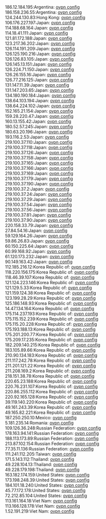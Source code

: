 186.12.184.195:Argentina: [ovpn config](vpn/186_12_184_195.ovpn)  
186.158.236.55:Argentina: [ovpn config](vpn/186_158_236_55.ovpn)  
124.244.130.83:Hong Kong: [ovpn config](vpn/124_244_130_83.ovpn)  
106.176.227.197:Japan: [ovpn config](vpn/106_176_227_197.ovpn)  
114.188.68.164:Japan: [ovpn config](vpn/114_188_68_164.ovpn)  
114.18.41.111:Japan: [ovpn config](vpn/114_18_41_111.ovpn)  
121.81.172.188:Japan: [ovpn config](vpn/121_81_172_188.ovpn)  
123.217.36.202:Japan: [ovpn config](vpn/123_217_36_202.ovpn)  
126.114.191.209:Japan: [ovpn config](vpn/126_114_191_209.ovpn)  
126.125.190.216:Japan: [ovpn config](vpn/126_125_190_216.ovpn)  
126.126.83.105:Japan: [ovpn config](vpn/126_126_83_105.ovpn)  
126.145.13.151:Japan: [ovpn config](vpn/126_145_13_151.ovpn)  
126.224.71.150:Japan: [ovpn config](vpn/126_224_71_150.ovpn)  
126.26.155.16:Japan: [ovpn config](vpn/126_26_155_16.ovpn)  
126.77.216.125:Japan: [ovpn config](vpn/126_77_216_125.ovpn)  
131.147.11.39:Japan: [ovpn config](vpn/131_147_11_39.ovpn)  
131.147.203.65:Japan: [ovpn config](vpn/131_147_203_65.ovpn)  
134.180.190.184:Japan: [ovpn config](vpn/134_180_190_184.ovpn)  
138.64.103.194:Japan: [ovpn config](vpn/138_64_103_194.ovpn)  
138.64.224.102:Japan: [ovpn config](vpn/138_64_224_102.ovpn)  
152.165.21.154:Japan: [ovpn config](vpn/152_165_21_154.ovpn)  
159.28.220.47:Japan: [ovpn config](vpn/159_28_220_47.ovpn)  
160.13.155.42:Japan: [ovpn config](vpn/160_13_155_42.ovpn)  
180.52.57.245:Japan: [ovpn config](vpn/180_52_57_245.ovpn)  
180.63.20.196:Japan: [ovpn config](vpn/180_63_20_196.ovpn)  
193.116.2.53:Japan: [ovpn config](vpn/193_116_2_53.ovpn)  
219.100.37.110:Japan: [ovpn config](vpn/219_100_37_110.ovpn)  
219.100.37.118:Japan: [ovpn config](vpn/219_100_37_118.ovpn)  
219.100.37.126:Japan: [ovpn config](vpn/219_100_37_126.ovpn)  
219.100.37.158:Japan: [ovpn config](vpn/219_100_37_158.ovpn)  
219.100.37.165:Japan: [ovpn config](vpn/219_100_37_165.ovpn)  
219.100.37.166:Japan: [ovpn config](vpn/219_100_37_166.ovpn)  
219.100.37.169:Japan: [ovpn config](vpn/219_100_37_169.ovpn)  
219.100.37.179:Japan: [ovpn config](vpn/219_100_37_179.ovpn)  
219.100.37.190:Japan: [ovpn config](vpn/219_100_37_190.ovpn)  
219.100.37.2:Japan: [ovpn config](vpn/219_100_37_2.ovpn)  
219.100.37.24:Japan: [ovpn config](vpn/219_100_37_24.ovpn)  
219.100.37.29:Japan: [ovpn config](vpn/219_100_37_29.ovpn)  
219.100.37.54:Japan: [ovpn config](vpn/219_100_37_54.ovpn)  
219.100.37.56:Japan: [ovpn config](vpn/219_100_37_56.ovpn)  
219.100.37.81:Japan: [ovpn config](vpn/219_100_37_81.ovpn)  
219.100.37.90:Japan: [ovpn config](vpn/219_100_37_90.ovpn)  
220.158.33.79:Japan: [ovpn config](vpn/220_158_33_79.ovpn)  
27.84.54.16:Japan: [ovpn config](vpn/27_84_54_16.ovpn)  
59.129.164.26:Japan: [ovpn config](vpn/59_129_164_26.ovpn)  
59.86.26.83:Japan: [ovpn config](vpn/59_86_26_83.ovpn)  
60.150.225.64:Japan: [ovpn config](vpn/60_150_225_64.ovpn)  
60.99.168.92:Japan: [ovpn config](vpn/60_99_168_92.ovpn)  
61.120.173.232:Japan: [ovpn config](vpn/61_120_173_232.ovpn)  
90.149.163.42:Japan: [ovpn config](vpn/90_149_163_42.ovpn)  
112.185.216.12:Korea Republic of: [ovpn config](vpn/112_185_216_12.ovpn)  
118.220.156.175:Korea Republic of: [ovpn config](vpn/118_220_156_175.ovpn)  
118.46.39.107:Korea Republic of: [ovpn config](vpn/118_46_39_107.ovpn)  
121.124.223.146:Korea Republic of: [ovpn config](vpn/121_124_223_146.ovpn)  
121.129.5.33:Korea Republic of: [ovpn config](vpn/121_129_5_33.ovpn)  
121.159.124.38:Korea Republic of: [ovpn config](vpn/121_159_124_38.ovpn)  
123.199.28.29:Korea Republic of: [ovpn config](vpn/123_199_28_29.ovpn)  
125.186.148.93:Korea Republic of: [ovpn config](vpn/125_186_148_93.ovpn)  
14.47.134.164:Korea Republic of: [ovpn config](vpn/14_47_134_164.ovpn)  
175.114.237.193:Korea Republic of: [ovpn config](vpn/175_114_237_193.ovpn)  
175.115.152.239:Korea Republic of: [ovpn config](vpn/175_115_152_239.ovpn)  
175.115.20.228:Korea Republic of: [ovpn config](vpn/175_115_20_228.ovpn)  
175.193.188.13:Korea Republic of: [ovpn config](vpn/175_193_188_13.ovpn)  
175.201.200.77:Korea Republic of: [ovpn config](vpn/175_201_200_77.ovpn)  
175.209.17.235:Korea Republic of: [ovpn config](vpn/175_209_17_235.ovpn)  
182.209.140.215:Korea Republic of: [ovpn config](vpn/182_209_140_215.ovpn)  
183.105.89.66:Korea Republic of: [ovpn config](vpn/183_105_89_66.ovpn)  
210.90.134.183:Korea Republic of: [ovpn config](vpn/210_90_134_183.ovpn)  
211.117.242.78:Korea Republic of: [ovpn config](vpn/211_117_242_78.ovpn)  
211.201.121.22:Korea Republic of: [ovpn config](vpn/211_201_121_22.ovpn)  
211.208.169.2:Korea Republic of: [ovpn config](vpn/211_208_169_2.ovpn)  
218.151.38.78:Korea Republic of: [ovpn config](vpn/218_151_38_78.ovpn)  
220.65.23.188:Korea Republic of: [ovpn config](vpn/220_65_23_188.ovpn)  
220.76.231.107:Korea Republic of: [ovpn config](vpn/220_76_231_107.ovpn)  
220.86.255.112:Korea Republic of: [ovpn config](vpn/220_86_255_112.ovpn)  
220.92.165.128:Korea Republic of: [ovpn config](vpn/220_92_165_128.ovpn)  
39.119.140.220:Korea Republic of: [ovpn config](vpn/39_119_140_220.ovpn)  
49.161.243.39:Korea Republic of: [ovpn config](vpn/49_161_243_39.ovpn)  
49.165.82.221:Korea Republic of: [ovpn config](vpn/49_165_82_221.ovpn)  
187.250.250.10:Mexico: [ovpn config](vpn/187_250_250_10.ovpn)  
5.181.235.14:Romania: [ovpn config](vpn/5_181_235_14.ovpn)  
109.126.36.248:Russian Federation: [ovpn config](vpn/109_126_36_248.ovpn)  
178.163.94.141:Russian Federation: [ovpn config](vpn/178_163_94_141.ovpn)  
188.113.173.89:Russian Federation: [ovpn config](vpn/188_113_173_89.ovpn)  
213.87.102.154:Russian Federation: [ovpn config](vpn/213_87_102_154.ovpn)  
77.35.11.136:Russian Federation: [ovpn config](vpn/77_35_11_136.ovpn)  
111.241.112.205:Taiwan: [ovpn config](vpn/111_241_112_205.ovpn)  
171.5.143.112:Thailand: [ovpn config](vpn/171_5_143_112.ovpn)  
49.228.104.13:Thailand: [ovpn config](vpn/49_228_104_13.ovpn)  
49.228.179.198:Thailand: [ovpn config](vpn/49_228_179_198.ovpn)  
163.182.174.159:United States: [ovpn config](vpn/163_182_174_159.ovpn)  
173.198.248.39:United States: [ovpn config](vpn/173_198_248_39.ovpn)  
184.101.18.240:United States: [ovpn config](vpn/184_101_18_240.ovpn)  
45.77.172.178:United States: [ovpn config](vpn/45_77_172_178.ovpn)  
72.212.85.104:United States: [ovpn config](vpn/72_212_85_104.ovpn)  
113.161.164.18:Viet Nam: [ovpn config](vpn/113_161_164_18.ovpn)  
113.166.128.178:Viet Nam: [ovpn config](vpn/113_166_128_178.ovpn)  
1.52.191.219:Viet Nam: [ovpn config](vpn/1_52_191_219.ovpn)  
